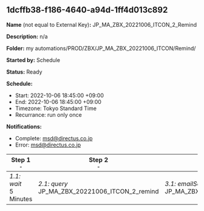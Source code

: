 ## 1dcffb38-f186-4640-a94d-1ff4d013c892

**Name** (not equal to External Key)**:** JP_MA_ZBX_20221006_ITCON_2_Remind

**Description:** n/a

**Folder:** my automations/PROD/ZBX/JP_MA_ZBX_20221006_ITCON/Remind/

**Started by:** Schedule

**Status:** Ready

**Schedule:**

* Start: 2022-10-06 18:45:00 +09:00
* End: 2022-10-06 18:45:00 +09:00
* Timezone: Tokyo Standard Time
* Recurrance: run only once

**Notifications:**

* Complete: msd@directus.co.jp
* Error: msd@directus.co.jp

| Step 1<br>_<small>-</small>_ | Step 2<br>_<small>-</small>_ | Step 3<br>_<small>-</small>_ |
| --- | --- | --- |
| _1.1: wait_<br>5 Minutes | _2.1: query_<br>JP_MA_ZBX_20221006_ITCON_2_remind | _3.1: emailSend_<br>JP_MA_ZBX_20221006_ITCON_2_remind |
